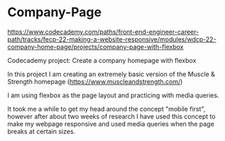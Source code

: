 # Company-Page
https://www.codecademy.com/paths/front-end-engineer-career-path/tracks/fecp-22-making-a-website-responsive/modules/wdcp-22-company-home-page/projects/company-page-with-flexbox

Codecademy project: Create a company homepage with flexbox

In this project I am creating an extremely basic version of the Muscle & Strength homepage (https://www.muscleandstrength.com/)

I am using flexbox as the page layout and practicing with media queries.

It took me a while to get my head around the concept "mobile first", however after about two weeks of research I have used this concept to make my webpage responsive and used media queries when the page breaks at certain sizes.

